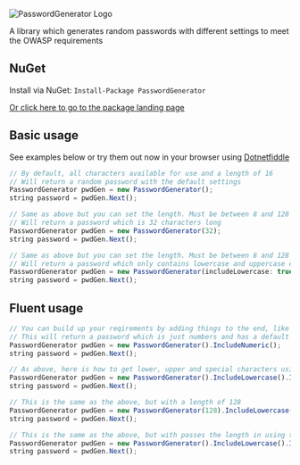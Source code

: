 ![PasswordGenerator Logo](https://github.com/prjseal/PasswordGenerator/blob/master/pg_logo.png "PasswordGenerator Logo")

A library which generates random passwords with different settings to meet the OWASP requirements

## NuGet

Install via NuGet: ``` Install-Package PasswordGenerator ```

[Or click here to go to the package landing page](https://www.nuget.org/packages/PasswordGenerator)

## Basic usage

See examples below or try them out now in your browser using [Dotnetfiddle](https://dotnetfiddle.net/Q0hMlU)

```javascript
// By default, all characters available for use and a length of 16
// Will return a random password with the default settings 
PasswordGenerator pwdGen = new PasswordGenerator();
string password = pwdGen.Next();
```

```javascript
// Same as above but you can set the length. Must be between 8 and 128
// Will return a password which is 32 characters long
PasswordGenerator pwdGen = new PasswordGenerator(32);
string password = pwdGen.Next();
```

```javascript
// Same as above but you can set the length. Must be between 8 and 128
// Will return a password which only contains lowercase and uppercase characters and is 21 characters long.
PasswordGenerator pwdGen = new PasswordGenerator(includeLowercase: true, includeUppercase: true, includeNumeric: false, includeSpecial: false, passwordLength: 21);
string password = pwdGen.Next();
```

## Fluent usage

```javascript
// You can build up your reqirements by adding things to the end, like .AddNumeric()
// This will return a password which is just numbers and has a default length of 16
PasswordGenerator pwdGen = new PasswordGenerator().IncludeNumeric();
string password = pwdGen.Next();
```

```javascript
// As above, here is how to get lower, upper and special characters using this approach
PasswordGenerator pwdGen = new PasswordGenerator().IncludeLowercase().IncludeUppercase().IncludeSpecial();
string password = pwdGen.Next();
```

```javascript
// This is the same as the above, but with a length of 128
PasswordGenerator pwdGen = new PasswordGenerator(128).IncludeLowercase().IncludeUppercase().IncludeSpecial();
string password = pwdGen.Next();
```

```javascript
// This is the same as the above, but with passes the length in using the method LengthRequired()
PasswordGenerator pwdGen = new PasswordGenerator().IncludeLowercase().IncludeUppercase().IncludeSpecial().LengthRequired(128);
string password = pwdGen.Next();
```